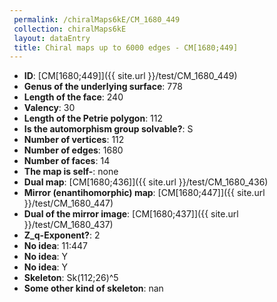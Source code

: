 ```yaml
--- 
 permalink: /chiralMaps6kE/CM_1680_449 
 collection: chiralMaps6kE
 layout: dataEntry
 title: Chiral maps up to 6000 edges - CM[1680;449]
---
```


- **ID**: [CM[1680;449]]({{ site.url }}/test/CM_1680_449)
- **Genus of the underlying surface**: 778
- **Length of the face**: 240
- **Valency**: 30
- **Length of the Petrie polygon**: 112
- **Is the automorphism group solvable?**: S
- **Number of vertices**: 112
- **Number of edges**: 1680
- **Number of faces**: 14
- **The map is self-**: none
- **Dual map**: [CM[1680;436]]({{ site.url }}/test/CM_1680_436)
- **Mirror (enantihomorphic) map**: [CM[1680;447]]({{ site.url }}/test/CM_1680_447)
- **Dual of the mirror image**: [CM[1680;437]]({{ site.url }}/test/CM_1680_437)
- **Z_q-Exponent?**: 2
- **No idea**:  11:447
- **No idea**: Y
- **No idea**: Y
- **Skeleton**: Sk(112;26)^5
- **Some other kind of skeleton**: nan
